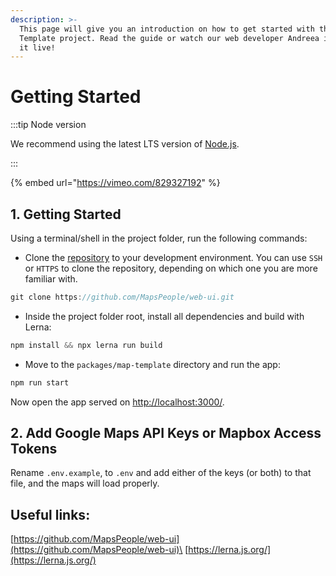 ```yaml
---
description: >-
  This page will give you an introduction on how to get started with the Map
  Template project. Read the guide or watch our web developer Andreea implement
  it live!
---
```


# Getting Started

:::tip Node version

We recommend using the latest LTS version of [Node.js](https://nodejs.org/en/).

:::

{% embed url="https://vimeo.com/829327192" %}

## 1. Getting Started[​](https://docs.mapsindoors.com/web-map-template#getting-started)

Using a terminal/shell in the project folder, run the following commands:

* Clone the [repository](https://github.com/MapsPeople/web-ui) to your development environment. You can use `SSH` or `HTTPS` to clone the repository, depending on which one you are more familiar with.

```javascript
git clone https://github.com/MapsPeople/web-ui.git
```

* Inside the project folder root, install all dependencies and build with Lerna:

```javascript
npm install && npx lerna run build
```

* Move to the `packages/map-template` directory and run the app:

```javascript
npm run start
```

Now open the app served on [http://localhost:3000/](http://localhost:3000/).

## 2. Add Google Maps API Keys or Mapbox Access Tokens[​](https://docs.mapsindoors.com/web-map-template#add-google-maps-api-keys-or-mapbox-access-tokens) <a href="#add-google-maps-api-keys-or-mapbox-access-tokens" id="add-google-maps-api-keys-or-mapbox-access-tokens"></a>

Rename `.env.example`, to `.env` and add either of the keys (or both) to that file, and the maps will load properly.

## Useful links:

[https://github.com/MapsPeople/web-ui](https://github.com/MapsPeople/web-ui)\
[https://lerna.js.org/](https://lerna.js.org/)
